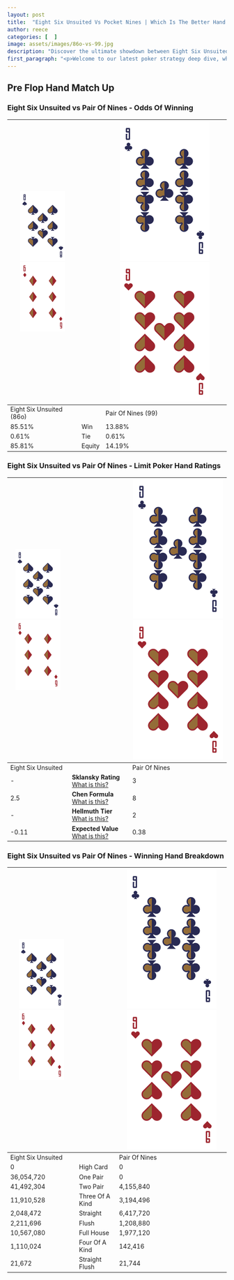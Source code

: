 ```yaml
---
layout: post
title:  "Eight Six Unsuited Vs Pocket Nines | Which Is The Better Hand In Poker? A Complete Guide"
author: reece
categories: [  ]
image: assets/images/86o-vs-99.jpg
description: "Discover the ultimate showdown between Eight Six Unsuited and Pair Of Nines in poker! Uncover the odds, strategies, and scenarios where one hand triumphs over the other. Get ready to up your poker game with this thrilling analysis."
first_paragraph: "<p>Welcome to our latest poker strategy deep dive, where we're pitting two distinct hands against each other in a high-stakes showdown: Eight Six Unsuited vs Pair Of Nines.</p><p>In the dynamic world of poker, every decision counts, and knowing which hand holds the upper hand is key to your success at the table.</p><p>In this article, we'll dissect these two hands, explore the scenarios where one dominates the other, and equip you with the knowledge to make strategic choices that can tip the odds in your favor.</p><p>Get ready to unravel the intriguing dynamics of these poker hands and elevate your game to new heights.</p>"
---
```




[comment]: # (sp0)

## Pre Flop Hand Match Up

<div class="table hand-ratings" markdown="1"> 



### Eight Six Unsuited vs Pair Of Nines - Odds Of Winning


    
| ![image info](assets/images/hand1/8.png) ![image info](assets/images/hand1/6o.png) |  | ![image info](assets/images/hand2/9.png) ![image info](assets/images/hand2/9o.png) |
| -------- | -------- | -------- |
| Eight Six Unsuited (86o) |  | Pair Of Nines (99) |
| 85.51% | Win | 13.88% |
| 0.61% | Tie | 0.61% |
| 85.81% | Equity | 14.19% |




[comment]: # (sp1)



### Eight Six Unsuited vs Pair Of Nines - Limit Poker Hand Ratings


    
| ![image info](assets/images/hand1/8.png) ![image info](assets/images/hand1/6o.png) |  | ![image info](assets/images/hand2/9.png) ![image info](assets/images/hand2/9o.png) |
| -------- | -------- | -------- |
| Eight Six Unsuited |  | Pair Of Nines |
| - | **Sklansky Rating** [What is this?](/sklansky-rating-explained) | 3 |
| 2.5 | **Chen Formula** [What is this?](/chen-formula-explained) | 8 |
| - | **Hellmuth Tier** [What is this?](/Hellmuth-tier-explained) | 2 |
| -0.11 | **Expected Value** [What is this?](/expected-value-explained) | 0.38 |




[comment]: # (sp2)



### Eight Six Unsuited vs Pair Of Nines - Winning Hand Breakdown


    
| ![image info](assets/images/hand1/8.png) ![image info](assets/images/hand1/6o.png) |  | ![image info](assets/images/hand2/9.png) ![image info](assets/images/hand2/9o.png) |
| -------- | -------- | -------- |
| Eight Six Unsuited |  | Pair Of Nines |
| 0 | High Card | 0 |
| 36,054,720 | One Pair | 0 |
| 41,492,304 | Two Pair | 4,155,840 |
| 11,910,528 | Three Of A Kind | 3,194,496 |
| 2,048,472 | Straight | 6,417,720 |
| 2,211,696 | Flush | 1,208,880 |
| 10,567,080 | Full House | 1,977,120 |
| 1,110,024 | Four Of A Kind | 142,416 |
| 21,672 | Straight Flush | 21,744 |




[comment]: # (sp3)



</div>

[comment]: # (sp4)



[comment]: # (sp5)


